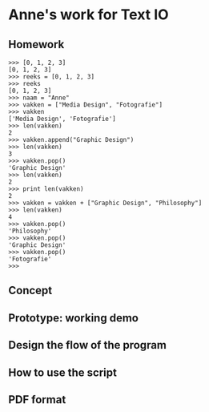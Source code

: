 # Anne's work for Text IO 

## Homework

```
>>> [0, 1, 2, 3]
[0, 1, 2, 3]
>>> reeks = [0, 1, 2, 3]
>>> reeks
[0, 1, 2, 3]
>>> naam = "Anne"
>>> vakken = ["Media Design", "Fotografie"]
>>> vakken
['Media Design', 'Fotografie']
>>> len(vakken)
2
>>> vakken.append("Graphic Design")
>>> len(vakken)
3
>>> vakken.pop()
'Graphic Design'
>>> len(vakken)
2
>>> print len(vakken)
2
>>> vakken = vakken + ["Graphic Design", "Philosophy"]
>>> len(vakken)
4
>>> vakken.pop()
'Philosophy'
>>> vakken.pop()
'Graphic Design'
>>> vakken.pop()
'Fotografie'
>>> 

```

## Concept

## Prototype: working demo

## Design the flow of the program

## How to use the script

## PDF format 
			
